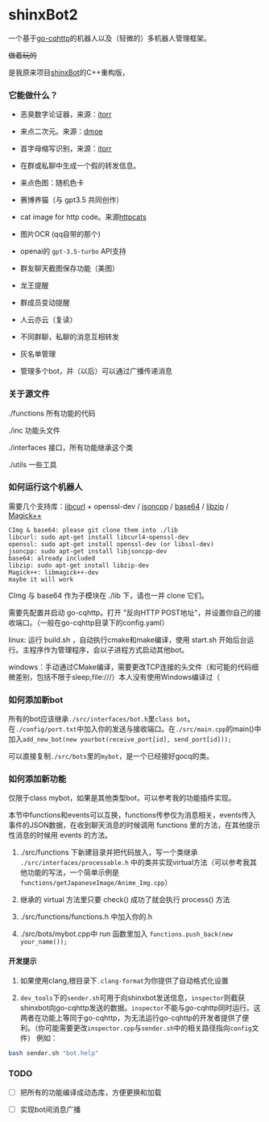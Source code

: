 # shinxBot2

一个基于[go-cqhttp](https://github.com/Mrs4s/go-cqhttp)的机器人以及（轻微的）多机器人管理框架。

~~做着玩的~~

是我原来项目[shinxBot](https://github.com/Jayfeather233/shinxBot)的C++重构版，

### 它能做什么？

- 恶臭数字论证器，来源：[itorr](https://github.com/itorr/homo)

- 来点二次元。来源：[dmoe](https://www.dmoe.cc)

- 首字母缩写识别，来源：[itorr](https://github.com/itorr/nbnhhsh)

- 在群或私聊中生成一个假的转发信息。

- 来点色图：随机色卡

- 赛博养猫（与 gpt3.5 共同创作）

- cat image for http code。来源[httpcats](https://httpcats.com/)

- 图片OCR (qq自带的那个)

- openai的 `gpt-3.5-turbo` API支持

- 群友聊天截图保存功能（美图）

- 龙王提醒

- 群成员变动提醒

- 人云亦云（复读）

- 不同群聊，私聊的消息互相转发

- 灰名单管理

- 管理多个bot，并（以后）可以通过广播传递消息

### 关于源文件

./functions 所有功能的代码

./inc 功能头文件

./interfaces 接口，所有功能继承这个类

./utils 一些工具

### 如何运行这个机器人

需要几个支持库：[libcurl](https://curl.se/libcurl/) + openssl-dev / [jsoncpp](https://github.com/open-source-parsers/jsoncpp) / [base64](https://github.com/tobiaslocker/base64) / [libzip](https://github.com/nih-at/libzip) / [Magick++]()

```
CImg & base64: please git clone them into ./lib
libcurl: sudo apt-get install libcurl4-openssl-dev
openssl: sudo apt-get install openssl-dev (or libssl-dev)
jsoncpp: sudo apt-get install libjsoncpp-dev
base64: already included
libzip: sudo apt-get install libzip-dev
Magick++: libmagick++-dev 
maybe it will work
```

CImg 与 base64 作为子模块在 ./lib 下，请也一并 clone 它们。

需要先配置并启动 go-cqhttp。打开 "反向HTTP POST地址"，并设置你自己的接收端口。（一般在go-cqhttp目录下的config.yaml）

linux: 运行 build.sh ，自动执行cmake和make编译，使用 start.sh 开始后台运行。主程序作为管理程序，会以子进程方式启动其他bot。

windows：手动通过CMake编译，需要更改TCP连接的头文件（和可能的代码细微差别，包括不限于sleep,file:///）本人没有使用Windows编译过（

### 如何添加新bot

所有的bot应该继承`./src/interfaces/bot.h`里`class bot`。在`./config/port.txt`中加入你的发送与接收端口。在`./src/main.cpp`的main()中加入`add_new_bot(new yourbot(receive_port[id], send_port[id]));`

可以直接复制`./src/bots`里的`mybot`，是一个已经接好gocq的类。

### 如何添加新功能

仅限于class mybot，如果是其他类型bot，可以参考我的功能插件实现。

本节中functions和events可以互换，functions传参仅为消息相关，events传入事件的JSON数据，在收到聊天消息的时候调用 functions 里的方法，在其他提示性消息的时候用 events 的方法。

1. ./src/functions 下新建目录并把代码放入，写一个类继承 `./src/interfaces/processable.h` 中的类并实现virtual方法（可以参考我其他功能的写法，一个简单示例是 `functions/getJapaneseImage/Anime_Img.cpp`）

2. 继承的 virtual 方法里只要 check() 成功了就会执行 process() 方法

3. ./src/functions/functions.h 中加入你的.h

4. ./src/bots/mybot.cpp中 run 函数里加入 `functions.push_back(new your_name());`

#### 开发提示

1. 如果使用clang,根目录下`.clang-format`为你提供了自动格式化设置

2. `dev_tools`下的`sender.sh`可用于向shinxbot发送信息，`inspector`则截获shinxbot向go-cqhttp发送的数据。`inspector`不能与go-cqhttp同时运行。这两者在功能上等同于go-cqhttp，为无法运行go-cqhttp的开发者提供了便利。（你可能需要更改`inspector.cpp`与`sender.sh`中的相关路径指向`config`文件）
例如：
```bash
bash sender.sh "bot.help"
```

### TODO

- [ ] 把所有的功能编译成动态库，方便更换和加载

- [ ] 实现bot间消息广播